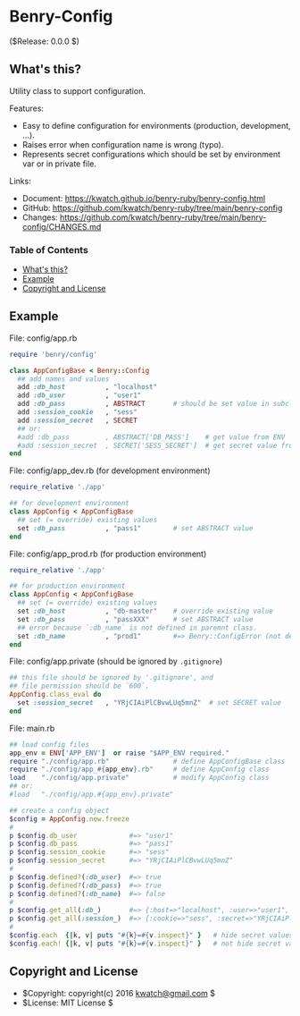 # Benry-Config

($Release: 0.0.0 $)


## What's this?

Utility class to support configuration.

Features:

* Easy to define configuration for environments (production, development, ...).
* Raises error when configuration name is wrong (typo).
* Represents secret configurations which should be set by environment var or in private file.

Links:

* Document: <https://kwatch.github.io/benry-ruby/benry-config.html>
* GitHub: <https://github.com/kwatch/benry-ruby/tree/main/benry-config>
* Changes: <https://github.com/kwatch/benry-ruby/tree/main/benry-config/CHANGES.md>



### Table of Contents

<!-- TOC -->

* [What's this?](#whats-this)
* [Example](#example)
* [Copyright and License](#copyright-and-license)

<!-- /TOC -->



## Example

File: config/app.rb

```ruby
require 'benry/config'

class AppConfigBase < Benry::Config
  ## add names and values
  add :db_host          , "localhost"
  add :db_user          , "user1"
  add :db_pass          , ABSTRACT       # should be set value in subclass
  add :session_cookie   , "sess"
  add :session_secret   , SECRET
  ## or:
  #add :db_pass         , ABSTRACT['DB_PASS']    # get value from ENV
  #add :session_secret  , SECRET['SESS_SECRET']  # get secret value from ENV
end
```

File: config/app_dev.rb (for development environment)

```ruby
require_relative './app'

## for development environment
class AppConfig < AppConfigBase
  ## set (= override) existing values
  set :db_pass          , "pass1"        # set ABSTRACT value
end
```

File: config/app_prod.rb (for production environment)

```ruby
require_relative './app'

## for production environment
class AppConfig < AppConfigBase
  ## set (= override) existing values
  set :db_host          , "db-master"    # override existing value
  set :db_pass          , "passXXX"      # set ABSTRACT value
  ## error because `:db_name` is not defined in paremnt class.
  set :db_name          , "prod1"        #=> Benry::ConfigError (not defined)
end
```

File: config/app.private (should be ignored by `.gitignore`)

```ruby
## this file should be ignored by '.gitignore', and
## file permission should be `600`.
AppConfig.class_eval do
  set :session_secret   , "YRjCIAiPlCBvwLUq5mnZ"  # set SECRET value
end
```

File: main.rb

```ruby
## load config files
app_env = ENV['APP_ENV']  or raise "$APP_ENV required."
require "./config/app.rb"                # define AppConfigBase class
require "./config/app_#{app_env}.rb"     # define AppConfig class
load    "./config/app.private"           # modify AppConfig class
## or:
#load   "./config/app.#{app_env}.private"

## create a config object
$config = AppConfig.new.freeze
#
p $config.db_user             #=> "user1"
p $config.db_pass             #=> "pass1"
p $config.session_cookie      #=> "sess"
p $config.session_secret      #=> "YRjCIAiPlCBvwLUq5mnZ"
#
p $config.defined?(:db_user)  #=> true
p $config.defined?(:db_pass)  #=> true
p $config.defined?(:db_name)  #=> false
#
p $config.get_all(:db_)       #=> {:host=>"localhost", :user=>"user1", :pass=>"pass1"}
p $config.get_all(:session_)  #=> {:cookie=>"sess", :secret=>"YRjCIAiPlCBvwLUq5mnZ"}
#
$config.each  {|k, v| puts "#{k}=#{v.inspect}" }   # hide secret values as "(secret)"
$config.each! {|k, v| puts "#{k}=#{v.inspect}" }   # not hide secret values
```



## Copyright and License

* $Copyright: copyright(c) 2016 kwatch@gmail.com $
* $License: MIT License $
